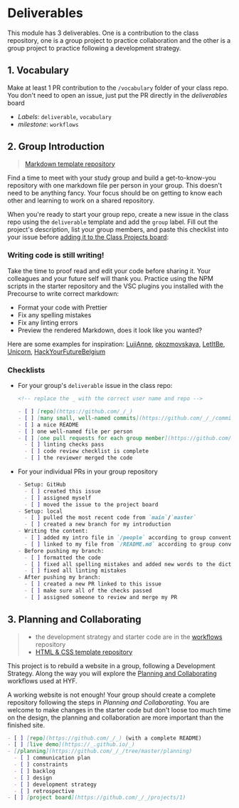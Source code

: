 # Deliverables

This module has 3 deliverables. One is a contribution to the class repository, one is a group project to practice collaboration and the other is a group project to practice following a development strategy.

## 1. Vocabulary

Make at least 1 PR contribution to the `/vocabulary` folder of your class repo. You don't need to open an issue, just put the PR directly in the _deliverables_ board

- _Labels_: `deliverable`, `vocabulary`
- _milestone_: `workflows`

## 2. Group Introduction

> [Markdown template repository](https://github.com/HackYourFutureBelgium/template-markdown)

Find a time to meet with your study group and build a get-to-know-you repository with one markdown file per person in your group. This doesn't need to be anything fancy. Your focus should be on getting to know each other and learning to work on a shared repository.

When you're ready to start your group repo, create a new issue in the class repo using the `deliverable` template and add the `group` label. Fill out the project's description, list your group members, and paste this checklist into your issue before [adding it to the Class Projects board](https://docs.github.com/en/free-pro-team@latest/github/managing-your-work-on-github/adding-issues-and-pull-requests-to-a-project-board):

### Writing code is still writing!

Take the time to proof read and edit your code before sharing it. Your colleagues and your future self will thank you. Practice using the NPM scripts in the starter repository and the VSC plugins you installed with the Precourse to write correct markdown:

- Format your code with Prettier
- Fix any spelling mistakes
- Fix any linting errors
- Preview the rendered Markdown, does it look like you wanted?

Here are some examples for inspiration: [LujiAnne](https://github.com/LujiAnna/group-intro), [okozmovskaya](https://github.com/okozmovskaya/group-intro), [LetItBe](https://github.com/sayed94h/Group-Intro-LetItBe), [Unicorn](https://github.com/KrystynaMil/Unicorn), [HackYourFutureBelgium](https://github.com/hackyourfuturebelgium/group-intro-example)

### Checklists

- For your group's `deliverable` issue in the class repo:

  ```markdown
  <!-- replace the _ with the correct user name and repo -->

  - [ ] [repo](https://github.com/_/_)
  - [ ] [many small, well-named commits](https://github.com/_/_/commits)
  - [ ] a nice README
  - [ ] one well-named file per person
  - [ ] [one pull requests for each group member](https://github.com/_/_/pulls)
    - [ ] linting checks pass
    - [ ] code review checklist is complete
    - [ ] the reviewer merged the code
  ```

- For your individual PRs in your group repository

  ```markdown
  - Setup: GitHub
    - [ ] created this issue
    - [ ] assigned myself
    - [ ] moved the issue to the project board
  - Setup: local
    - [ ] pulled the most recent code from `main`/`master`
    - [ ] created a new branch for my introduction
  - Writing the content:
    - [ ] added my intro file in `/people` according to group conventions
    - [ ] linked to my file from `/README.md` according to group conventions
  - Before pushing my branch:
    - [ ] formatted the code
    - [ ] fixed all spelling mistakes and added new words to the dictionary
    - [ ] fixed all linting mistakes
  - After pushing my branch:
    - [ ] created a new PR linked to this issue
    - [ ] make sure all of the checks passed
    - [ ] assigned someone to review and merge my PR
  ```

## 3. Planning and Collaborating

> - the development strategy and starter code are in the [workflows](https://github.com/workflows) repository
> - [HTML & CSS template repository](https://github.com/HackYourFutureBelgium/template-html-css)

This project is to rebuild a website in a group, following a Development Strategy. Along the way you will explore the [Planning and Collaborating](https://github.com/HackYourFutureBelgium/home/tree/b9af249867e00b064b05ab41fd98651e8898b814/curriculum/students/planning-and-collaborating/README.md) workflows used at HYF.

A working website is not enough! Your group should create a complete repository following the steps in _Planning and Collaborating_. You are welcome to make changes in the starter code but don't loose too much time on the design, the planning and collaboration are more important than the finished site.

```markdown
- [ ] [repo](https://github.com/_/_) (with a complete README)
- [ ] [live demo](https://_.github.io/_)
- [/planning](https://github.com/_/_/tree/master/planning)
  - [ ] communication plan
  - [ ] constraints
  - [ ] backlog
  - [ ] design
  - [ ] development strategy
  - [ ] retrospective
- [ ] [project board](https://github.com/_/_/projects/1)
```
